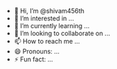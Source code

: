 - 👋 Hi, I’m @shivam456th
- 👀 I’m interested in ...
- 🌱 I’m currently learning ...
- 💞️ I’m looking to collaborate on ...
- 📫 How to reach me ...
- 😄 Pronouns: ...
- ⚡ Fun fact: ...

<!---
shivam456th/shivam456th is a ✨ special ✨ repository because its `README.md` (this file) appears on your GitHub profile.
You can click the Preview link to take a look at your changes.
--->
